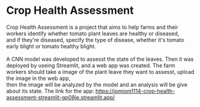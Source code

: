 # Crop Health Assessment
Crop Health Assessment is a project that aims to help farms and their workers identify whether tomato plant leaves are healthy or diseased,<br/> and if they're diseased, specify the type of disease, whether it's tomato early blight or tomato healthy blight.
<br/> <br/> A CNN model was developed to assesst the state of the leaves. Then it was deployed by useing Streamlit, and a web app was created.
The farm workers should take a image of the plant leave they want to assesst, upload the image in the web app,<br/> then the image will be analyzed by the model and an analysis will be give about its state.
The link for the app: https://jomjom1114-crop-health-assessment-streamlit-gp08je.streamlit.app/
